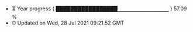 - ⏳ Year progress { █████████████████▁▁▁▁▁▁▁▁▁▁▁▁▁ } 57.09 %
- ⏰ Updated on Wed, 28 Jul 2021 09:21:52 GMT

